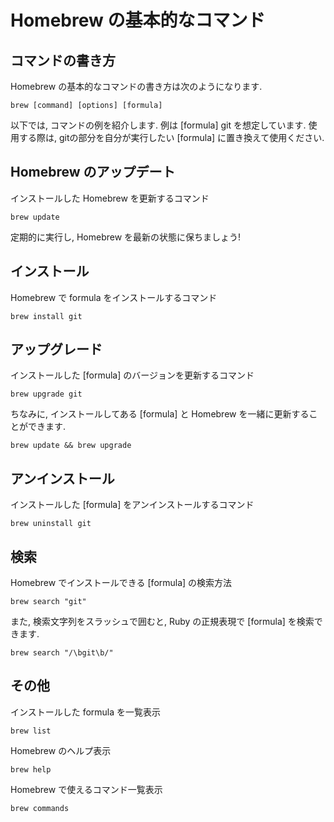 # Homebrew の基本的なコマンド

## コマンドの書き方
Homebrew の基本的なコマンドの書き方は次のようになります.
```
brew [command] [options] [formula]
```
以下では, コマンドの例を紹介します. 
例は [formula] git を想定しています.
使用する際は, gitの部分を自分が実行したい [formula] に置き換えて使用ください.

## Homebrew のアップデート
インストールした Homebrew を更新するコマンド
```
brew update
```
定期的に実行し, Homebrew を最新の状態に保ちましょう!

## インストール
Homebrew で formula をインストールするコマンド
```
brew install git
```

## アップグレード
インストールした [formula] のバージョンを更新するコマンド
```
brew upgrade git
```
ちなみに, インストールしてある [formula] と Homebrew を一緒に更新することができます.
```
brew update && brew upgrade
```

## アンインストール
インストールした [formula] をアンインストールするコマンド
```
brew uninstall git
```

## 検索
Homebrew でインストールできる [formula] の検索方法
```
brew search "git"
```
また, 検索文字列をスラッシュで囲むと, Ruby の正規表現で [formula] を検索できます.
```
brew search "/\bgit\b/"
```

## その他
インストールした formula を一覧表示
```
brew list
```
Homebrew のヘルプ表示
```
brew help
```
Homebrew で使えるコマンド一覧表示
```
brew commands
```
